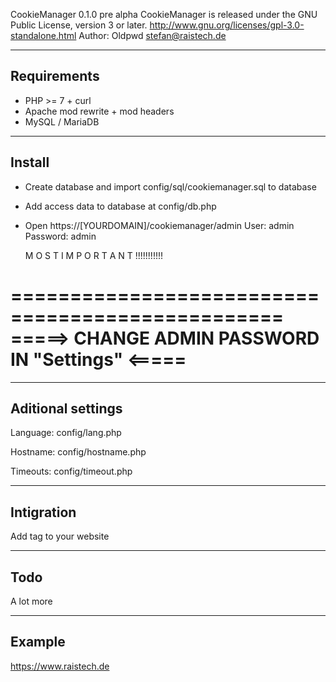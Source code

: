 CookieManager 0.1.0 pre alpha
CookieManager is released under the GNU Public License, version 3 or later.
http://www.gnu.org/licenses/gpl-3.0-standalone.html
Author: Oldpwd <stefan@raistech.de>


-----------------------------------
Requirements
-----------------------------------
 - PHP >= 7 + curl
 - Apache mod rewrite + mod headers
 - MySQL / MariaDB


-----------------------------------
Install
-----------------------------------
 - Create database and import config/sql/cookiemanager.sql to database
 - Add access data to database at config/db.php
 - Open https://[YOURDOMAIN]/cookiemanager/admin
   User: admin
   Password: admin

    M O S T    I M P O R T A N T !!!!!!!!!!!
    
=================================================
=====> CHANGE ADMIN PASSWORD IN "Settings" <=====
=================================================


-----------------------------------
Aditional settings
-----------------------------------
Language: config/lang.php

Hostname: config/hostname.php

Timeouts: config/timeout.php

-----------------------------------
Intigration
-----------------------------------
Add tag to your website

-----------------------------------
Todo
-----------------------------------
A lot more

-----------------------------------
Example
-----------------------------------
https://www.raistech.de

